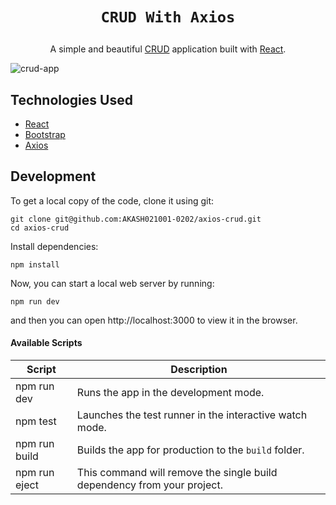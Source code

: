 <h1 align="center">

    CRUD With Axios

</h1>



<p align="center">
  A simple and beautiful <a href="https://www.codecademy.com/articles/what-is-crud">CRUD</a> application built with <a href="https://reactjs.org">React</a>.
</p>

![crud-app](https://user-images.githubusercontent.com/48409548/94567114-8aa5ea80-0284-11eb-99f6-87401b099848.png)

## Technologies Used

- [React](http://reactjs.org)
- [Bootstrap](https://getbootstrap.com)
- [Axios](https://axios-http.com)

## Development

To get a local copy of the code, clone it using git:

```
git clone git@github.com:AKASH021001-0202/axios-crud.git
cd axios-crud
```

Install dependencies:

```
npm install
```

Now, you can start a local web server by running:

```
npm run dev
```

and then you can open http://localhost:3000 to view it in the browser.

#### Available Scripts

| Script        | Description                                                             |
| ------------- | ----------------------------------------------------------------------- |
| npm run dev   | Runs the app in the development mode.                                   |
| npm test      | Launches the test runner in the interactive watch mode.                 |
| npm run build | Builds the app for production to the `build` folder.                    |
| npm run eject | This command will remove the single build dependency from your project. |

